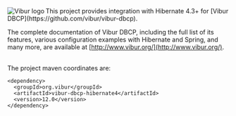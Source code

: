 <img align="left" src="http://www.vibur.org/img/vibur-130x130.png" alt="Vibur logo"> 
This project provides integration with Hibernate 4.3+ for [Vibur DBCP](https://github.com/vibur/vibur-dbcp).

The complete documentation of Vibur DBCP, including the full list of its features, various configuration 
examples with Hibernate and Spring, and many more, are available at [http://www.vibur.org/](http://www.vibur.org/).

<br>
The project maven coordinates are:

```
<dependency>
  <groupId>org.vibur</groupId>
  <artifactId>vibur-dbcp-hibernate4</artifactId>
  <version>12.0</version>
</dependency>   
```
